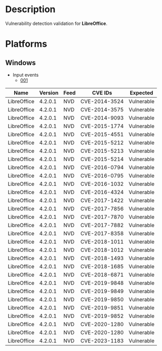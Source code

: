 # Description

Vulnerability detection validation for **LibreOffice**.

# Platforms

## Windows

- Input events
    - [001](input_001.json)

| Name        | Version  | Feed | CVE IDs        | Expected    |
|-------------|----------|------|----------------|-------------|
| LibreOffice | 4.2.0.1  | NVD  | CVE-2014-3524  | Vulnerable  |
| LibreOffice | 4.2.0.1  | NVD  | CVE-2014-3575  | Vulnerable  |
| LibreOffice | 4.2.0.1  | NVD  | CVE-2014-9093  | Vulnerable  |
| LibreOffice | 4.2.0.1  | NVD  | CVE-2015-1774  | Vulnerable  |
| LibreOffice | 4.2.0.1  | NVD  | CVE-2015-4551  | Vulnerable  |
| LibreOffice | 4.2.0.1  | NVD  | CVE-2015-5212  | Vulnerable  |
| LibreOffice | 4.2.0.1  | NVD  | CVE-2015-5213  | Vulnerable  |
| LibreOffice | 4.2.0.1  | NVD  | CVE-2015-5214  | Vulnerable  |
| LibreOffice | 4.2.0.1  | NVD  | CVE-2016-0794  | Vulnerable  |
| LibreOffice | 4.2.0.1  | NVD  | CVE-2016-0795  | Vulnerable  |
| LibreOffice | 4.2.0.1  | NVD  | CVE-2016-1032  | Vulnerable  |
| LibreOffice | 4.2.0.1  | NVD  | CVE-2016-4324  | Vulnerable  |
| LibreOffice | 4.2.0.1  | NVD  | CVE-2017-1422  | Vulnerable  |
| LibreOffice | 4.2.0.1  | NVD  | CVE-2017-7856  | Vulnerable  |
| LibreOffice | 4.2.0.1  | NVD  | CVE-2017-7870  | Vulnerable  |
| LibreOffice | 4.2.0.1  | NVD  | CVE-2017-7882  | Vulnerable  |
| LibreOffice | 4.2.0.1  | NVD  | CVE-2017-8358  | Vulnerable  |
| LibreOffice | 4.2.0.1  | NVD  | CVE-2018-1011  | Vulnerable  |
| LibreOffice | 4.2.0.1  | NVD  | CVE-2018-1012  | Vulnerable  |
| LibreOffice | 4.2.0.1  | NVD  | CVE-2018-1493  | Vulnerable  |
| LibreOffice | 4.2.0.1  | NVD  | CVE-2018-1685  | Vulnerable  |
| LibreOffice | 4.2.0.1  | NVD  | CVE-2018-6871  | Vulnerable  |
| LibreOffice | 4.2.0.1  | NVD  | CVE-2019-9848  | Vulnerable  |
| LibreOffice | 4.2.0.1  | NVD  | CVE-2019-9849  | Vulnerable  |
| LibreOffice | 4.2.0.1  | NVD  | CVE-2019-9850  | Vulnerable  |
| LibreOffice | 4.2.0.1  | NVD  | CVE-2019-9851  | Vulnerable  |
| LibreOffice | 4.2.0.1  | NVD  | CVE-2019-9852  | Vulnerable  |
| LibreOffice | 4.2.0.1  | NVD  | CVE-2020-1280  | Vulnerable  |
| LibreOffice | 4.2.0.1  | NVD  | CVE-2020-1280  | Vulnerable  |
| LibreOffice | 4.2.0.1  | NVD  | CVE-2023-1183  | Vulnerable  |

